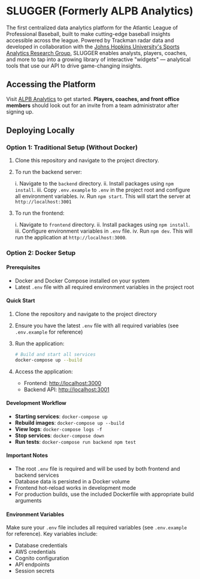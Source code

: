 # SLUGGER (Formerly ALPB Analytics)

The first centralized data analytics platform for the Atlantic League of Professional Baseball, built to make cutting-edge baseball insights accessible across the league. Powered by Trackman radar data and developed in collaboration with the [Johns Hopkins University's Sports Analytics Research Group](https://sports-analytics.cs.jhu.edu/), SLUGGER enables analysts, players, coaches, and more to tap into a growing library of interactive "widgets" — analytical tools that use our API to drive game-changing insights.

## Accessing the Platform

Visit [ALPB Analytics](https://alpb-analytics.com/) to get started.
**Players, coaches, and front office members** should look out for an invite from a team administrator after signing up.

## Deploying Locally

### Option 1: Traditional Setup (Without Docker)

1. Clone this repository and navigate to the project directory.

2. To run the backend server:

   i. Navigate to the `backend` directory.
   ii. Install packages using `npm install`.
   iii. Copy `.env.example` to `.env` in the project root and configure all environment variables.
   iv. Run `npm start`. This will start the server at `http://localhost:3001`

3. To run the frontend:

   i. Navigate to `frontend` directory.
   ii. Install packages using `npm install`.
   iii. Configure environment variables in `.env` file.
   iv. Run `npm dev`. This will run the application at `http://localhost:3000`.

### Option 2: Docker Setup

#### Prerequisites
- Docker and Docker Compose installed on your system
- Latest `.env` file with all required environment variables in the project root

#### Quick Start

1. Clone the repository and navigate to the project directory
2. Ensure you have the latest `.env` file with all required variables (see `.env.example` for reference)
3. Run the application:

   ```bash
   # Build and start all services
   docker-compose up --build
   ```

4. Access the application:
   - Frontend: [http://localhost:3000](http://localhost:3000)
   - Backend API: [http://localhost:3001](http://localhost:3001)

#### Development Workflow

- **Starting services**: `docker-compose up`
- **Rebuild images**: `docker-compose up --build`
- **View logs**: `docker-compose logs -f`
- **Stop services**: `docker-compose down`
- **Run tests**: `docker-compose run backend npm test`

#### Important Notes

- The root `.env` file is required and will be used by both frontend and backend services
- Database data is persisted in a Docker volume
- Frontend hot-reload works in development mode
- For production builds, use the included Dockerfile with appropriate build arguments

#### Environment Variables

Make sure your `.env` file includes all required variables (see `.env.example` for reference). Key variables include:

- Database credentials
- AWS credentials
- Cognito configuration
- API endpoints
- Session secrets

